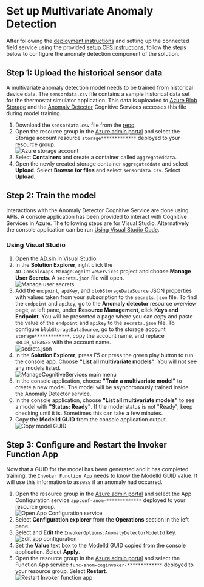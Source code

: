 # Set up Multivariate Anomaly Detection
After following the [deployment instructions](../Deployment/Deploy-Anomaly-Detection-Solution.md) and setting up the connected field service using the provided [setup CFS instructions](./Connected_Field_Service/Preserved-Installation-Setup-IoTHub.md), follow the steps below to configure the anomaly detection component of the solution.

## Step 1: Upload the historical sensor data
A multivariate anomaly detection model needs to be trained from historical device data.
The `sensordata.csv` file contains a sample historical data set for the thermostat simulator application.
This data is uploaded to [Azure Blob Storage](https://azure.microsoft.com/en-us/products/storage/blobs) and the [Anomaly Detector](https://azure.microsoft.com/en-us/products/cognitive-services/anomaly-detector) Cognitive Services accesses this file during model training.

1. Download the `sensordata.csv` file from the [repo](../Deployment/Data/sensordata.csv).
1. Open the resource group in the [Azure admin portal](https://portal.azure.com) and select the Storage account resource  `storage*************` deployed to your resource group.  
![Azure storage account](./Media/ad-step1-storage-account.png)
1. Select **Containers** and create a container called `aggregateddata`.
1. Open the newly created storage container `aggregateddata` and select **Upload**. Select **Browse for files** and select `sensordata.csv`. Select **Upload**.

## Step 2: Train the model
Interactions with the Anomaly Detector Cognitive Service are done using APIs.
A console application has been provided to interact with Cognitive Services in Azure.
The following steps are for Visual Studio.
Alternatively the console application can be run [Using Visual Studio Code](./VSCode-Instructions.md).

### Using Visual Studio
1. Open the [AD.sln](../Code/AD) in Visual Studio. 
1. In the **Solution Explorer**, right click the `AD.ConsoleApps.ManageCognitiveServices` project and choose **Manage User Secrets**. A `secrets.json` file will open.   
    ![Manage user secrets](./Media/ad-step2-vs-manage-user-secrets.png)   
1. Add the `endpoint`, `apiKey`, and `blobStorageDataSource` JSON properties with values taken from your subscription to the `secrets.json` file. To find the `endpoint` and `apikey`, go to the **Anomaly detector** resource overview page,  at left pane, under **Resource Management**, click **Keys and Endpoint**. You will be presented a page where you can copy and paste the value of the `endpoint` and `apikey` to the `secrets.json` file.  To configure `blobStorageDataSource`, go to the storage account  `storage*************`, copy the account name, and replace `<BLOB_STRAGE>` with the account name.   
    ![secrets.json](./Media/ad-step2-secrets-contents.png)   
1. In the **Solution Explorer**, press F5 or press the green play button to run the console app. Choose **"List all multivariate models"**. You will  not see any models listed.  
    ![ManageCognitiveServices main menu](./Media/ad-step2-main-menu.png)   
1. In the console application, choose **"Train a multivariate model"** to create a new model. The model will be asynchronously trained inside the Anomaly Detector service.   
1. In the console application, choose **"List all multivariate models"** to see a model with **"Status: Ready"**. If the model status is not "Ready", keep checking until it is. Sometimes this can take a few minutes.   
1. Copy the **ModelId GUID** from the console application output.  
    ![Copy model GUID](./Media/ad-step2-copy-model-guid.png)   
## Step 3: Configure and Restart the Invoker Function App
Now that a GUID for the model has been generated and it has completed training, the `Invoker Function App` needs to know the ModelId GUID value.
It will use this information to assess if an anomaly had occurred.

1. Open the resource group in the [Azure admin portal](https://portal.azure.com) and select the App Configuration service  `appconf-anom-*************` deployed to your resource group.  
    ![Open App Configuration service](./Media/ad-step3-open-app-configuration-service.png)
1. Select **Configuration explorer** from the **Operations** section in the left pane.
1. Select and **Edit** the `InvokerOptions:AnomalyDetectorModelId` key.  
    ![Edit app configuration](./Media/ad-step3-edit-app-configuration.png)   
1. Set the **Value** text box to the ModelId GUID copied from the console application. Select **Apply**.
1. Open the resource group in the [Azure admin portal](https://portal.azure.com) and select the Function App service `func-anom-coginvoker-*************`  deployed to your resource group.  Select **Restart**.  
    ![Restart Invoker function app](./Media/ad-step3-invoker-function-app-restart.png)   